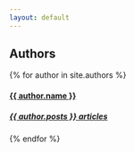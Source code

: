 ```yaml
---
layout: default
---
```


<div class="container">
  <h2 class="section-header">Authors</h2>
  <div data-card-deck class="card-deck card-deck--expanded-layout card-deck--wrap">
    {% for author in site.authors %}
    <div class="card card--layered">
        <a href="{{ author.url }}">
          <div class="card-bgImage sixteen-nine" style="background-image: url('{{ author.image }}');"></div>
          <div class="card-block">
            <h4 class="card-title text-uppercase font-family-condensed-extra">{{ author.name }}</h4>
            <h5 class="card-subtitle">{{ author.posts }} articles</h5>
          </div>
        </a>
      </div>
    {% endfor %}
  </div>
</div>

